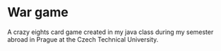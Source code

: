 # War game
A crazy eights card game created in my java class during my semester abroad in Prague at the Czech Technical University. 
